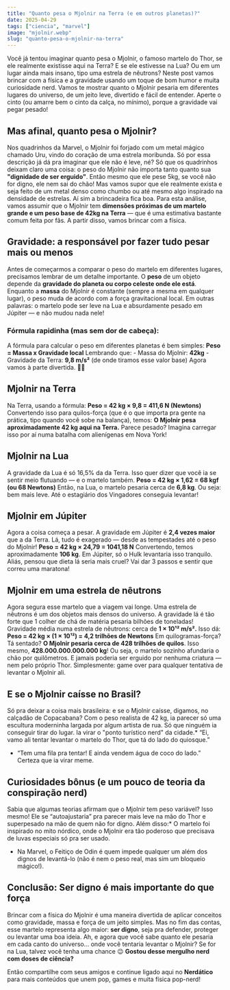 ```yaml
---
title: "Quanto pesa o Mjolnir na Terra (e em outros planetas)?"
date: 2025-04-29
tags: ["ciencia", "marvel"]
image: "mjolnir.webp"
slug: "quanto-pesa-o-mjolnir-na-terra"
---
```


Você já tentou imaginar quanto pesa o Mjolnir, o famoso martelo do Thor, se ele realmente existisse aqui na Terra? E se ele estivesse na Lua? Ou em um lugar ainda mais insano, tipo uma estrela de nêutrons? Neste post vamos brincar com a física e a gravidade usando um toque de bom humor e muita curiosidade nerd. Vamos te mostrar quanto o Mjolnir pesaria em diferentes lugares do universo, de um jeito leve, divertido e fácil de entender. Aperte o cinto (ou amarre bem o cinto da calça, no mínimo), porque a gravidade vai pegar pesado!

## Mas afinal, quanto pesa o Mjolnir?

Nos quadrinhos da Marvel, o Mjolnir foi forjado com um metal mágico chamado Uru, vindo do coração de uma estrela moribunda. Só por essa descrição já dá pra imaginar que ele não é leve, né? Só que os quadrinhos deixam claro uma coisa: o peso do Mjolnir não importa tanto quanto sua **"dignidade de ser erguido"**. Então mesmo que ele pese 5kg, se você não for digno, ele nem sai do chão! Mas vamos supor que ele realmente exista e seja feito de um metal denso como chumbo ou até mesmo algo inspirado na densidade de estrelas. Aí sim a brincadeira fica boa. Para esta análise, vamos assumir que o Mjolnir tem **dimensões próximas de um martelo grande e um peso base de 42kg na Terra** — que é uma estimativa bastante comum feita por fãs. A partir disso, vamos brincar com a física.

## Gravidade: a responsável por fazer tudo pesar mais ou menos

Antes de começarmos a comparar o peso do martelo em diferentes lugares, precisamos lembrar de um detalhe importante. O **peso** de um objeto depende da **gravidade do planeta ou corpo celeste onde ele está**. Enquanto a **massa** do Mjolnir é constante (sempre a mesma em qualquer lugar), o peso muda de acordo com a força gravitacional local. Em outras palavras: o martelo pode ser leve na Lua e absurdamente pesado em Júpiter — e não mudou nada nele!

### Fórmula rapidinha (mas sem dor de cabeça):

A fórmula para calcular o peso em diferentes planetas é bem simples: **Peso = Massa x Gravidade local** Lembrando que: - Massa do Mjolnir: **42kg** - Gravidade da Terra: **9,8 m/s²** (de onde tiramos esse valor base) Agora vamos à parte divertida. 🧠🔨

## Mjolnir na Terra

Na Terra, usando a fórmula: **Peso = 42 kg × 9,8 = 411,6 N (Newtons)** Convertendo isso para quilos-força (que é o que importa pra gente na prática, tipo quando você sobe na balança), temos: **O Mjolnir pesa aproximadamente 42 kg aqui na Terra.** Parece pesado? Imagina carregar isso por aí numa batalha com alienígenas em Nova York!

## Mjolnir na Lua

A gravidade da Lua é só 16,5% da da Terra. Isso quer dizer que você ia se sentir meio flutuando — e o martelo também. **Peso = 42 kg × 1,62 = 68 kgf (ou 68 Newtons)** Então, na Lua, o martelo pesaria cerca de **6,8 kg**. Ou seja: bem mais leve. Até o estagiário dos Vingadores conseguia levantar!

## Mjolnir em Júpiter

Agora a coisa começa a pesar. A gravidade em Júpiter é **2,4 vezes maior** que a da Terra. Lá, tudo é exagerado — desde as tempestades até o peso do Mjolnir! **Peso = 42 kg × 24,79 = 1041,18 N** Convertendo, temos aproximadamente **106 kg**. Em Júpiter, só o Hulk levantaria isso tranquilo. Aliás, pensou que dieta lá seria mais cruel? Vai dar 3 passos e sentir que correu uma maratona!

## Mjolnir em uma estrela de nêutrons

Agora segura esse martelo que a viagem vai longe. Uma estrela de nêutrons é um dos objetos mais densos do universo. A gravidade lá é tão forte que 1 colher de chá de matéria pesaria bilhões de toneladas! Gravidade média numa estrela de nêutrons: cerca de **1 × 10¹² m/s².** Isso dá: **Peso = 42 kg × (1 × 10¹²) = 4,2 trilhões de Newtons** Em quilogramas-força? Tá sentado? **O Mjolnir pesaria cerca de 428 trilhões de quilos**. Isso mesmo, **428.000.000.000.000 kg**! Ou seja, o martelo sozinho afundaria o chão por quilômetros. E jamais poderia ser erguido por nenhuma criatura — nem pelo próprio Thor. Simplesmente: game over para qualquer tentativa de levantar o Mjolnir ali.

## E se o Mjolnir caísse no Brasil?

Só pra deixar a coisa mais brasileira: e se o Mjolnir caísse, digamos, no calçadão de Copacabana? Com o peso realista de 42 kg, ia parecer só uma escultura moderninha largada por algum artista de rua. Só que ninguém ia conseguir tirar do lugar. Ia virar o "ponto turístico nerd" da cidade.*   “Ei, vamo ali tentar levantar o martelo do Thor, que tá do lado do quiosque.”
*   “Tem uma fila pra tentar! E ainda vendem água de coco do lado.”
Certeza que ia virar meme.

## Curiosidades bônus (e um pouco de teoria da conspiração nerd)

Sabia que algumas teorias afirmam que o Mjolnir tem peso variável? Isso mesmo! Ele se “autoajustaria” pra parecer mais leve na mão do Thor e superpesado na mão de quem não for digno. Além disso:*   O martelo foi inspirado no mito nórdico, onde o Mjolnir era tão poderoso que precisava de luvas especiais só pra ser usado.
*   Na Marvel, o Feitiço de Odin é quem impede qualquer um além dos dignos de levantá-lo (não é nem o peso real, mas sim um bloqueio mágico!).

## Conclusão: Ser digno é mais importante do que força

Brincar com a física do Mjolnir é uma maneira divertida de aplicar conceitos como gravidade, massa e força de um jeito simples. Mas no fim das contas, esse martelo representa algo maior: **ser digno**, seja pra defender, proteger ou levantar uma boa ideia. Ah, e agora que você sabe quanto ele pesaria em cada canto do universo… onde você tentaria levantar o Mjolnir? Se for na Lua, talvez você tenha uma chance 😉 **Gostou desse mergulho nerd com doses de ciência?** 

Então compartilhe com seus amigos e continue ligado aqui no **Nerdático** para mais conteúdos que unem pop, games e muita física pop-nerd!